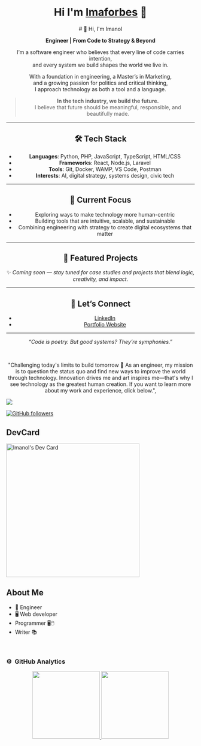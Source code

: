 <div align="center">
<h1 align="center">Hi I'm <a href="https://www.imaforbes.com/">Imaforbes</a> 🖖</h1>
  <p class="text-justify sobre-mi__descripcion" data-section="about" data-value="text">
# 👋 Hi, I'm Imanol

**Engineer | From Code to Strategy & Beyond**

I’m a software engineer who believes that every line of code carries intention,  
and every system we build shapes the world we live in.

With a foundation in engineering, a Master’s in Marketing,  
and a growing passion for politics and critical thinking,  
I approach technology as both a tool and a language.

> **In the tech industry, we build the future.**  
> I believe that future should be meaningful, responsible, and beautifully made.

---

## 🛠️ Tech Stack

- **Languages**: Python, PHP, JavaScript, TypeScript, HTML/CSS  
- **Frameworks**: React, Node.js, Laravel  
- **Tools**: Git, Docker, WAMP, VS Code, Postman  
- **Interests**: AI, digital strategy, systems design, civic tech

---

## 🚀 Current Focus

- Exploring ways to make technology more human-centric  
- Building tools that are intuitive, scalable, and sustainable  
- Combining engineering with strategy to create digital ecosystems that matter

---

## 📌 Featured Projects

✨ *Coming soon — stay tuned for case studies and projects that blend logic, creativity, and impact.*

---

## 🤝 Let’s Connect

- [LinkedIn](www.linkedin.com/in/imanol-perez)  
- [Portfolio Website](https://www.imaforbes.com)  

---

*“Code is poetry. But good systems? They’re symphonies.”*
</p>
<br>

<p class="text-justify sobre-mi__descripcion" data-section="about" data-value="text">
							"Challenging today's limits to build tomorrow 🚀 As an engineer, my mission is to question the status quo and find new ways to improve the world through technology. Innovation drives me and art inspires me—that's why I see technology as the greatest human creation. If you want to learn more about my work and experience, click below.",
						</p>
  
</div>
<img src="https://img-cdn.inc.com/image/upload/w_1024,h_576,c_fill/images/panoramic/GettyImages-90504957_534260_xifb9j.jpg">

[![GitHub followers](https://img.shields.io/github/followers/imaforbes?style=social)](https://github.com/Imaforbes)


## DevCard
<a href="https://app.daily.dev/imaforbes"><img src="https://api.daily.dev/devcards/v2/0jXPEqNRJ3oqWwgI0GpY1.png?type=default&r=atr" width="356" alt="Imanol's Dev Card"/></a>

## About Me

- 🧰 Engineer  
- 🖥️ Web developer
- Programmer 🖥️🖱️
- Writer 📚
<br>


### ⚙️ &nbsp;GitHub Analytics

<p align="center">
<a href="https://github.com/Imaforbes">
  <img height="180em" src="https://github-readme-stats-eight-theta.vercel.app/api?username=Imaforbes&show_icons=true&theme=algolia&include_all_commits=true&count_private=true"/>
  <img height="180em" src="https://github-readme-stats-eight-theta.vercel.app/api/top-langs/?username=Imaforbes&layout=compact&langs_count=8&theme=algolia"/>
</a>
</p>
